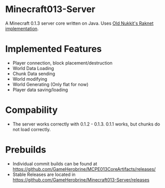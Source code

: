 # Minecraft013-Server
A Minecraft 0.1.3 server core written on Java. Uses [Old Nukkit's Raknet implementation](https://github.com/Nukkit/Nukkit/tree/6f0efea357326dae477a2ed866ac47f965e1a7f7). 

# Implemented Features
* Player connection, block placement/destruction
* World Data Loading
* Chunk Data sending
* World modifying
* World Generating (Only flat for now)
* Player data saving/loading


# Compability
* The server works correctly with 0.1.2 - 0.1.3. 0.1.1 works, but chunks do not load correctly.

# Prebuilds
* Individual commit builds can be found at https://github.com/GameHerobrine/MCPE013CoreArtifacts/releases/
* Stable Releases are located in https://github.com/GameHerobrine/Minecraft013-Server/releases

